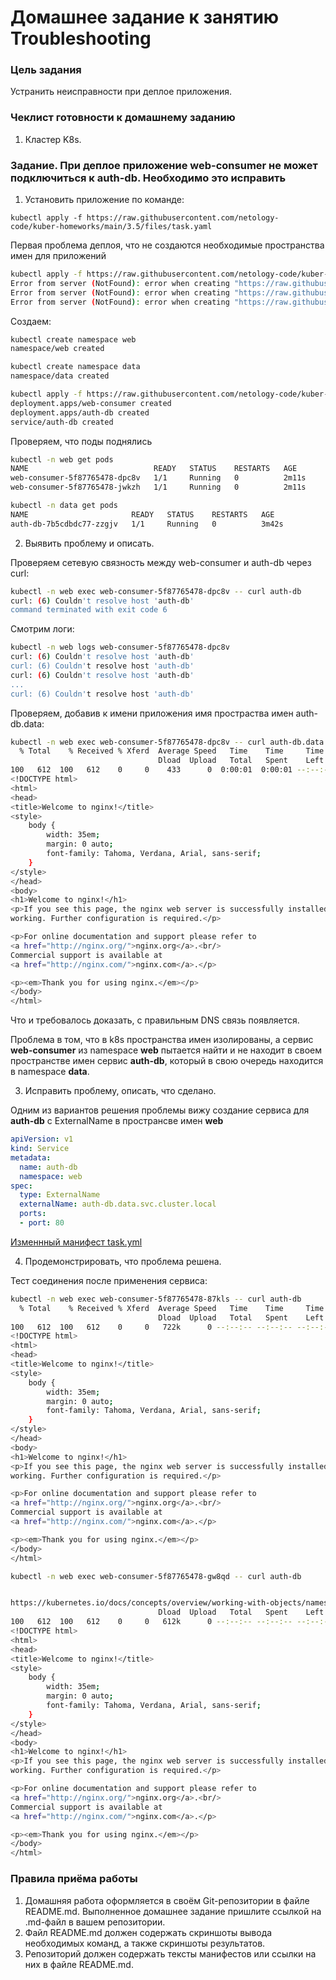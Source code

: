 # Домашнее задание к занятию Troubleshooting

### Цель задания

Устранить неисправности при деплое приложения.

### Чеклист готовности к домашнему заданию

1. Кластер K8s.

### Задание. При деплое приложение web-consumer не может подключиться к auth-db. Необходимо это исправить

1. Установить приложение по команде:
```shell
kubectl apply -f https://raw.githubusercontent.com/netology-code/kuber-homeworks/main/3.5/files/task.yaml
```
Первая проблема деплоя, что не создаются необходимые пространства имен для приложений
```bash
kubectl apply -f https://raw.githubusercontent.com/netology-code/kuber-homeworks/main/3.5/files/task.yaml
Error from server (NotFound): error when creating "https://raw.githubusercontent.com/netology-code/kuber-homeworks/main/3.5/files/task.yaml": namespaces "web" not found
Error from server (NotFound): error when creating "https://raw.githubusercontent.com/netology-code/kuber-homeworks/main/3.5/files/task.yaml": namespaces "data" not found
Error from server (NotFound): error when creating "https://raw.githubusercontent.com/netology-code/kuber-homeworks/main/3.5/files/task.yaml": namespaces "data" not found
```
Создаем: 
```bash
kubectl create namespace web
namespace/web created

kubectl create namespace data
namespace/data created

kubectl apply -f https://raw.githubusercontent.com/netology-code/kuber-homeworks/main/3.5/files/task.yaml
deployment.apps/web-consumer created
deployment.apps/auth-db created
service/auth-db created
```

Проверяем, что поды поднялись

```bash
kubectl -n web get pods
NAME                            READY   STATUS    RESTARTS   AGE
web-consumer-5f87765478-dpc8v   1/1     Running   0          2m11s
web-consumer-5f87765478-jwkzh   1/1     Running   0          2m11s

kubectl -n data get pods
NAME                       READY   STATUS    RESTARTS   AGE
auth-db-7b5cdbdc77-zzgjv   1/1     Running   0          3m42s
```

2. Выявить проблему и описать.

Проверяем сетевую связность между web-consumer и auth-db через curl:

```bash
kubectl -n web exec web-consumer-5f87765478-dpc8v -- curl auth-db
curl: (6) Couldn't resolve host 'auth-db'
command terminated with exit code 6
```
Смотрим логи:

```bash
kubectl -n web logs web-consumer-5f87765478-dpc8v
curl: (6) Couldn't resolve host 'auth-db'
curl: (6) Couldn't resolve host 'auth-db'
curl: (6) Couldn't resolve host 'auth-db'
...
curl: (6) Couldn't resolve host 'auth-db'

```
Проверяем, добавив к имени приложения имя простраства имен auth-db.data:

```bash
kubectl -n web exec web-consumer-5f87765478-dpc8v -- curl auth-db.data
  % Total    % Received % Xferd  Average Speed   Time    Time     Time  Current
                                 Dload  Upload   Total   Spent    Left  Speed
100   612  100   612    0     0    433      0  0:00:01  0:00:01 --:--:--  597k
<!DOCTYPE html>
<html>
<head>
<title>Welcome to nginx!</title>
<style>
    body {
        width: 35em;
        margin: 0 auto;
        font-family: Tahoma, Verdana, Arial, sans-serif;
    }
</style>
</head>
<body>
<h1>Welcome to nginx!</h1>
<p>If you see this page, the nginx web server is successfully installed and
working. Further configuration is required.</p>

<p>For online documentation and support please refer to
<a href="http://nginx.org/">nginx.org</a>.<br/>
Commercial support is available at
<a href="http://nginx.com/">nginx.com</a>.</p>

<p><em>Thank you for using nginx.</em></p>
</body>
</html>
```
Что и требовалось доказать, с правильным DNS связь появляется.


Проблема в том, что в  k8s пространства имен изолированы, а сервис **web-consumer** из namespace **web** пытается найти и не находит в своем пространстве имен сервис **auth-db**, который в свою очередь находится в namespace **data**.

3. Исправить проблему, описать, что сделано.

Одним из вариантов решения проблемы вижу создание сервиса для **auth-db** c ExternalName в пространсве имен **web**

```yaml
apiVersion: v1
kind: Service
metadata:
  name: auth-db
  namespace: web
spec:
  type: ExternalName
  externalName: auth-db.data.svc.cluster.local
  ports:
  - port: 80
```

[Изменнный манифест task.yml](./files/task.yaml)


4. Продемонстрировать, что проблема решена.

Тест соединения после применения сервиса:

```bash
kubectl -n web exec web-consumer-5f87765478-87kls -- curl auth-db
  % Total    % Received % Xferd  Average Speed   Time    Time     Time  Current
                                 Dload  Upload   Total   Spent    Left  Speed
100   612  100   612    0     0   722k      0 --:--:-- --:--:-- --:--:--  597k
<!DOCTYPE html>
<html>
<head>
<title>Welcome to nginx!</title>
<style>
    body {
        width: 35em;
        margin: 0 auto;
        font-family: Tahoma, Verdana, Arial, sans-serif;
    }
</style>
</head>
<body>
<h1>Welcome to nginx!</h1>
<p>If you see this page, the nginx web server is successfully installed and
working. Further configuration is required.</p>

<p>For online documentation and support please refer to
<a href="http://nginx.org/">nginx.org</a>.<br/>
Commercial support is available at
<a href="http://nginx.com/">nginx.com</a>.</p>

<p><em>Thank you for using nginx.</em></p>
</body>
</html>
```
```bash
kubectl -n web exec web-consumer-5f87765478-gw8qd -- curl auth-db


https://kubernetes.io/docs/concepts/overview/working-with-objects/namespaces/#namespaces-and-dns  % Total    % Received % Xferd  Average Speed   Time    Time     Time  Current
                                 Dload  Upload   Total   Spent    Left  Speed
100   612  100   612    0     0   612k      0 --:--:-- --:--:-- --:--:--  597k
<!DOCTYPE html>
<html>
<head>
<title>Welcome to nginx!</title>
<style>
    body {
        width: 35em;
        margin: 0 auto;
        font-family: Tahoma, Verdana, Arial, sans-serif;
    }
</style>
</head>
<body>
<h1>Welcome to nginx!</h1>
<p>If you see this page, the nginx web server is successfully installed and
working. Further configuration is required.</p>

<p>For online documentation and support please refer to
<a href="http://nginx.org/">nginx.org</a>.<br/>
Commercial support is available at
<a href="http://nginx.com/">nginx.com</a>.</p>

<p><em>Thank you for using nginx.</em></p>
</body>
</html>
```

### Правила приёма работы

1. Домашняя работа оформляется в своём Git-репозитории в файле README.md. Выполненное домашнее задание пришлите ссылкой на .md-файл в вашем репозитории.
2. Файл README.md должен содержать скриншоты вывода необходимых команд, а также скриншоты результатов.
3. Репозиторий должен содержать тексты манифестов или ссылки на них в файле README.md.
